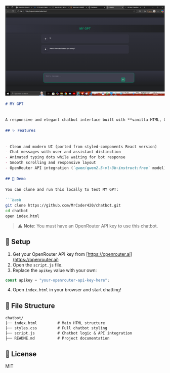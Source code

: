 ![Alt text](home_page.png)

```markdown
# MY GPT


A responsive and elegant chatbot interface built with **vanilla HTML, CSS, and JavaScript** that uses the [OpenRouter](https://openrouter.ai/) API to provide AI chat functionality. This project was migrated from a React-based version to a fully static implementation for simplicity and portability.

## ✨ Features


- Clean and modern UI (ported from styled-components React version)
- Chat messages with user and assistant distinction
- Animated typing dots while waiting for bot response
- Smooth scrolling and responsive layout
- OpenRouter API integration (`qwen/qwen2.5-vl-3b-instruct:free` model)

## 🚀 Demo

You can clone and run this locally to test MY GPT:

```bash
git clone https://github.com/MrCoder420/chatbot.git
cd chatbot
open index.html
```

> ⚠️ **Note**: You must have an OpenRouter API key to use this chatbot.

## 🔧 Setup

1. Get your OpenRouter API key from [https://openrouter.ai](https://openrouter.ai)
2. Open the `script.js` file.
3. Replace the `apikey` value with your own:

```js
const apikey = "your-openrouter-api-key-here";
```

4. Open `index.html` in your browser and start chatting!

## 📁 File Structure

```plaintext
chatbot/
├── index.html         # Main HTML structure
├── styles.css         # Full chatbot styling
├── script.js          # Chatbot logic & API integration
├── README.md          # Project documentation
```

## 📜 License

MIT
```
